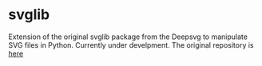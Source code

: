 # svglib


Extension of the original svglib package from the Deepsvg to manipulate SVG files in Python.
Currently under develpment. 
The original repository is [here](https://github.com/alexandre01/deepsvg/tree/master/deepsvg/svglib)